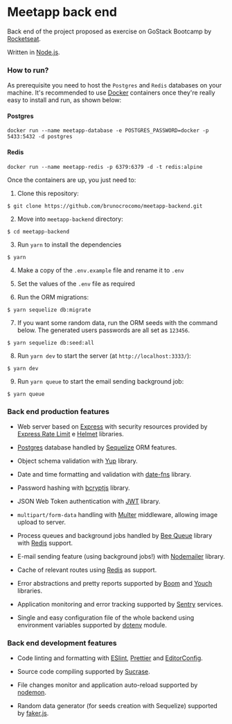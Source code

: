 # Meetapp back end

Back end of the project proposed as exercise on GoStack Bootcamp by [Rocketseat](https://rocketseat.com.br/).

Written in [Node.js](https://nodejs.org/en/).

### How to run?

As prerequisite you need to host the `Postgres` and `Redis` databases on your machine. It's recommended to use [Docker](https://www.docker.com/) containers once they're really easy to install and run, as shown below:

#### Postgres

```
docker run --name meetapp-database -e POSTGRES_PASSWORD=docker -p 5433:5432 -d postgres
```

#### Redis

```
docker run --name meetapp-redis -p 6379:6379 -d -t redis:alpine
```

Once the containers are up, you just need to:

1. Clone this repository:

```
$ git clone https://github.com/brunocrocomo/meetapp-backend.git
```

2. Move into `meetapp-backend` directory:

```
$ cd meetapp-backend
```

3. Run `yarn` to install the dependencies

```
$ yarn
```

4. Make a copy of the `.env.example` file and rename it to `.env`

5. Set the values of the `.env` file as required

6. Run the ORM migrations:

```
$ yarn sequelize db:migrate
```

7. If you want some random data, run the ORM seeds with the command below. The generated users passwords are all set as `123456`.

```
$ yarn sequelize db:seed:all
```

8. Run `yarn dev` to start the server (at `http://localhost:3333/`):

```
$ yarn dev
```

9. Run `yarn queue` to start the email sending background job:

```
$ yarn queue
```

### Back end production features

-   Web server based on [Express](https://github.com/expressjs/express) with security resources provided by [Express Rate Limit](https://github.com/nfriedly/express-rate-limit) e [Helmet](https://github.com/helmetjs/helmet) libraries.

-   [Postgres](https://www.postgresql.org/) database handled by [Sequelize](https://github.com/sequelize) ORM features.

-   Object schema validation with [Yup](https://github.com/jquense/yup) library.

-   Date and time formatting and validation with [date-fns](https://github.com/date-fns/date-fns) library.

-   Password hashing with [bcryptjs](https://github.com/dcodeIO/bcrypt.js) library.

-   JSON Web Token authentication with [JWT](https://github.com/auth0/node-jsonwebtoken) library.

-   `multipart/form-data` handling with [Multer](https://github.com/expressjs/multer) middleware, allowing image upload to server.

-   Process queues and background jobs handled by [Bee Queue](https://github.com/bee-queue/bee-queue) library with [Redis](https://github.com/antirez/redis) support.

-   E-mail sending feature (using background jobs!) with [Nodemailer](https://nodemailer.com/about/) library.

-   Cache of relevant routes using [Redis](https://github.com/antirez/redis) as support.

-   Error abstractions and pretty reports supported by [Boom](https://github.com/hapijs/boom) and [Youch](https://github.com/poppinss/youch) libraries.

-   Application monitoring and error tracking supported by [Sentry](https://sentry.io/welcome/) services.

-   Single and easy configuration file of the whole backend using environment variables supported by [dotenv](https://github.com/motdotla/dotenv) module.

### Back end development features

-   Code linting and formatting with [ESlint](https://github.com/eslint/eslint), [Prettier](https://github.com/prettier/prettier) and [EditorConfig](https://editorconfig.org/).

-   Source code compiling supported by [Sucrase](https://github.com/alangpierce/sucrase).

-   File changes monitor and application auto-reload supported by [nodemon](https://github.com/remy/nodemon).

-   Random data generator (for seeds creation with Sequelize) supported by [faker.js](https://github.com/marak/Faker.js/).
